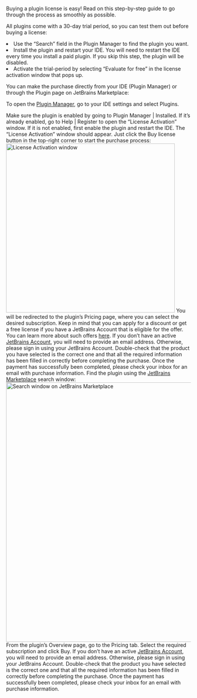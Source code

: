 [//]: # (title: How to buy a plugin)

<p>Buying a plugin license is easy! Read on this step-by-step guide to go through the process as smoothly as possible.</p>

<chapter title="Evaluate for free"
initial-collapse-state="collapsed"
hide-from-structure="true"
level="3">
        <procedure>
              <p>All plugins come with a 30-day trial period, so you can test them out before buying a license:</p>
              <list type="decimal">
                   <li>Use the “Search” field in the <control>Plugin Manager</control> to find the plugin you want.</li>
                   <li><control>Install</control> the plugin and restart your IDE.
                   <note>You will need to restart the IDE every time you install a paid plugin. If you skip this step, the plugin will be disabled.</note>
                   </li>
                   <li>Activate the trial-period by selecting <control>“Evaluate for free”</control> in the license activation window that pops up.</li>
              </list>
        </procedure>
</chapter> 
<p>You can make the purchase directly from your IDE (Plugin Manager) or through the Plugin page on JetBrains Marketplace:</p>
<tabs>
    <tab title="Plugin Manager:">
        <procedure title="Purchasing via the Plugin Manager"
                   style="steps"
                   hide-from-structure="true">
            <tip>
               <p>To open the <a href="https://www.jetbrains.com/help/idea/managing-plugins.html">Plugin Manager</a>, go to your IDE settings and select Plugins.</p>
            </tip>
            <step>Make sure the plugin is enabled by going to <control>Plugin Manager | Installed</control>.</step>
            <step>If it’s already enabled, go to <control>Help | Register</control> to open the “License Activation” window. If it is not enabled, first enable the plugin and restart the IDE.</step>
            <step>The “License Activation” window should appear. Just click the <control>Buy license</control> button in the top-right corner to start the purchase process:
            <img src="License-Activation-window.png" alt="License Activation window"
                               width="460"/>
            <step>You will be redirected to the plugin’s <control>Pricing</control> page, where you can select the desired subscription.</step>
            <note>Keep in mind that you can apply for a discount or get a free license if you have a JetBrains Account that is eligible for the offer. You can learn more about such offers <a href="community-programs.md">here</a>.</note>
            </step>
            <step>If you don’t have an active <a href="https://sales.jetbrains.com/hc/en-gb/articles/208459005-What-is-a-JetBrains-Account-">JetBrains Account</a>, you will need to provide an email address. Otherwise, please sign in using your JetBrains Account.</step>
            <step>Double-check that the product you have selected is the correct one and that all the required information has been filled in correctly before completing the purchase.</step>
            <step>Once the payment has successfully been completed, please check your inbox for an email with purchase information.
            </step>
        </procedure>
    </tab>
    <tab title="Plugin page">
        <procedure title="Purchasing via JetBrains Marketplace (Plugin page):"
                   style="steps"
                   hide-from-structure="true">
            <step>Find the plugin using the <a href="https://plugins.jetbrains.com/">JetBrains Marketplace</a> search window:
            <img src="Search-window.png" alt="Search window on JetBrains Marketplace"
                               width="706"/> 
            </step>
            <step>From the plugin’s <control>Overview</control> page, go to the <control>Pricing</control> tab.</step>
            <step>Select the required subscription and click <control>Buy</control>.</step>
            <step>If you don’t have an active <a href="https://sales.jetbrains.com/hc/en-gb/articles/208459005-What-is-a-JetBrains-Account-">JetBrains Account</a>, you will need to provide an email address. Otherwise, please sign in using your JetBrains Account.</step>
            <step>Double-check that the product you have selected is the correct one and that all the required information has been filled in correctly before completing the purchase.</step>
            <step>Once the payment has successfully been completed, please check your inbox for an email with purchase information.
            </step>
        </procedure>
    </tab>
</tabs>